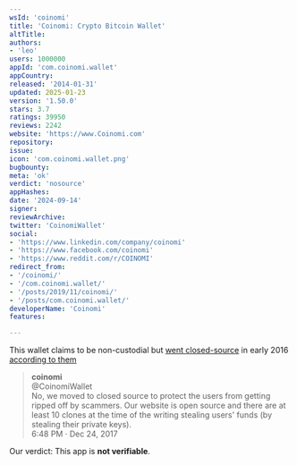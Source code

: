 ```yaml
---
wsId: 'coinomi'
title: 'Coinomi: Crypto Bitcoin Wallet'
altTitle: 
authors:
- 'leo'
users: 1000000
appId: 'com.coinomi.wallet'
appCountry: 
released: '2014-01-31'
updated: 2025-01-23
version: '1.50.0'
stars: 3.7
ratings: 39950
reviews: 2242
website: 'https://www.Coinomi.com'
repository: 
issue: 
icon: 'com.coinomi.wallet.png'
bugbounty: 
meta: 'ok'
verdict: 'nosource'
appHashes: 
date: '2024-09-14'
signer: 
reviewArchive: 
twitter: 'CoinomiWallet'
social:
- 'https://www.linkedin.com/company/coinomi'
- 'https://www.facebook.com/coinomi'
- 'https://www.reddit.com/r/COINOMI'
redirect_from:
- '/coinomi/'
- '/com.coinomi.wallet/'
- '/posts/2019/11/coinomi/'
- '/posts/com.coinomi.wallet/'
developerName: 'Coinomi'
features: 

---
```


This wallet claims to be non-custodial but
[went closed-source](https://github.com/bitcoin-dot-org/bitcoin.org/issues/1622)
in early 2016
[according to them](https://twitter.com/CoinomiWallet/status/945048682927394817)

> **coinomi**<br>
  @CoinomiWallet<br>
  No, we moved to closed source to protect the users from getting ripped off by
  scammers. Our website is open source and there are at least 10 clones at the
  time of the writing stealing users' funds (by stealing their private keys).<br>
  6:48 PM · Dec 24, 2017

Our verdict: This app is **not verifiable**.
